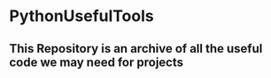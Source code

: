 # PythonUsefulTools

## This Repository is an archive of all the useful code we may need for projects
